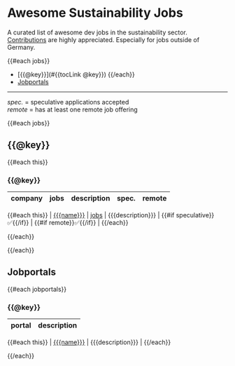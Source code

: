 # Awesome Sustainability Jobs

A curated list of awesome dev jobs in the sustainability sector.\
[Contributions](https://github.com/pogopaule/awesome-sustainability-jobs/blob/main/CONTRIBUTING.md) are highly appreciated. Especially for jobs outside of Germany.

{{#each jobs}}
- [{{@key}}](#{{tocLink @key}})
{{/each}}
- [Jobportals](#jobportals)

---

*spec.* = speculative applications accepted\
*remote* = has at least one remote job offering

{{#each jobs}}
## {{@key}}

{{#each this}}
### {{@key}}

| company | jobs | description | spec. | remote |
| - | - | - | - | - |
{{#each this}}
| [{{{name}}}]({{{website}}}) | [jobs]({{{jobs}}}) | {{{description}}} | {{#if speculative}}✅{{/if}} | {{#if remote}}✅{{/if}} |
{{/each}}

{{/each}}

{{/each}}

## Jobportals

{{#each jobportals}}
### {{@key}}

| portal | description |
| - | - |
{{#each this}}
| [{{{name}}}]({{{website}}}) | {{{description}}} |
{{/each}}

{{/each}}
